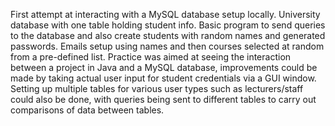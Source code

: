 First attempt at interacting with a MySQL database setup locally.
University database with one table holding student info. Basic program to send queries to the database and also create students with random names and generated passwords. Emails setup using names and then courses selected at random from a pre-defined list.
Practice was aimed at seeing the interaction between a project in Java and a MySQL database, improvements could be made by taking actual user input for student credentials via a GUI window. Setting up multiple tables for various user types such as lecturers/staff could also be done, with queries being sent to different tables to carry out comparisons of data between tables.
